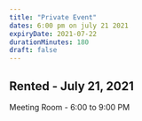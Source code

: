 ```yaml
---
title: "Private Event"
dates: 6:00 pm on july 21 2021
expiryDate: 2021-07-22
durationMinutes: 180
draft: false
---
```


## Rented - July 21, 2021
Meeting Room - 6:00 to 9:00 PM 
